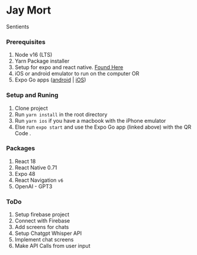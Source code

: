 # Jay Mort
Sentients


### Prerequisites 
1. Node v16 (LTS)
2. Yarn Package installer 
3. Setup for expo and react native. [Found Here](https://reactnative.dev/docs/environment-setup)
4. iOS or android emulator to run on the computer OR 
5. Expo Go apps ([android](https://play.google.com/store/apps/details?id=host.exp.exponent&hl=en_CA&gl=US) | [iOS](https://apps.apple.com/us/app/expo-go/id982107779))


### Setup and Runing 
1. Clone project 
2. Run `yarn install` in the root directory 
3. Run `yarn ios` if you have a macbook with the iPhone emulator
4. Else run `expo start` and use the Expo Go app (linked above) with the QR Code .

### Packages 
1. React 18 
2. React Native 0.71 
3. Expo 48 
4. React Navigation `v6` 
5. OpenAI - GPT3 

### ToDo 

1. Setup firebase project 
1. Connect with Firebase 
2. Add screens for chats 
3. Setup Chatgpt Whisper API 
5. Implement chat screens 
4. Make API Calls from user input 

